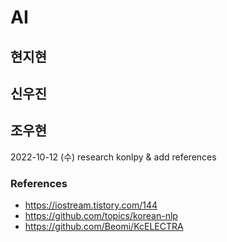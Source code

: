 # AI

## 현지현

## 신우진

## 조우현

2022-10-12 (수)
research konlpy & add references

### References

- https://iostream.tistory.com/144
- https://github.com/topics/korean-nlp
- https://github.com/Beomi/KcELECTRA
